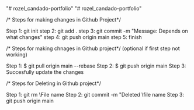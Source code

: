 "# rozel_candado-portfolio" 
"# rozel_candado-portfolio" 


/* Steps for making changes in Github Project*/

Step 1: git init 
step 2: git add .
step 3: git commit -m "Message: Depends on what changes"
step 4: git push origin main
step 5: finish

/* Steps for making chnages in Github project*/ (optional if first step not working) 

Step 1: $ git pull origin main --rebase
Step 2: $ git push origin main 
Step 3: Succesfully update the changes

/* Steps for Deleting in Github project*/ 

Step 1: git rm  \\File name
Step 2: git commit -m "Deleted \\file name
Step 3: git push origin main 




